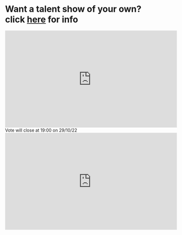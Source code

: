 # Want a talent show of your own? click [here](https://henrygtalentshows.ml/host) for info

<iframe width="560" height="315" src="https://streamable.com/s7dhqf" title="YouTube video player" frameborder="0" allow="accelerometer; autoplay; clipboard-write; encrypted-media; gyroscope; picture-in-picture" allowfullscreen></iframe>
Vote will close at 19:00 on 29/10/22
<iframe width="560" height="315" src="https://www.surveymonkey.co.uk/r/6F6GMWN" title="YouTube video player" frameborder="0" allow="accelerometer; autoplay; clipboard-write; encrypted-media; gyroscope; picture-in-picture" allowfullscreen></iframe>